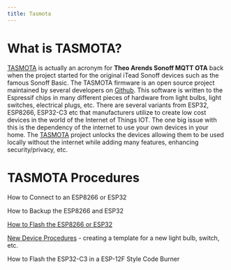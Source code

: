 ```yaml
---
title: Tasmota
---
```


# What is TASMOTA?

[TASMOTA](https://tasmota.com) is actually an acronym for **Theo Arends Sonoff MQTT OTA** back when the project started for the original iTead Sonoff devices such as the famous Sonoff Basic.  The TASMOTA firmware is an open source project maintained by several developers on [Github](https://github.com/arendst/Tasmota).  This software is written to the Espressif chips in many different pieces of hardware from light bulbs, light switches, electrical plugs, etc.  There are several variants from ESP32, ESP8266, ESP32-C3 etc that manufacturers utilize to create low cost devices in the world of the Internet of Things IOT.  The one big issue with this is the dependency of the internet to use your own devices in your home.  The [TASMOTA](https://tasmota.com) project unlocks the devices allowing them to be used locally without the internet while adding many features, enhancing security/privacy, etc.  

# TASMOTA Procedures

How to Connect to an ESP8266 or ESP32

How to Backup the ESP8266 and ESP32

[How to Flash the ESP8266 or ESP32](how_to_flash_esp32.md)

[New Device Procedures](new_device_procedure.md) - creating a template for a new light bulb, switch, etc.

How to Flash the ESP32-C3 in a ESP-12F Style Code Burner

